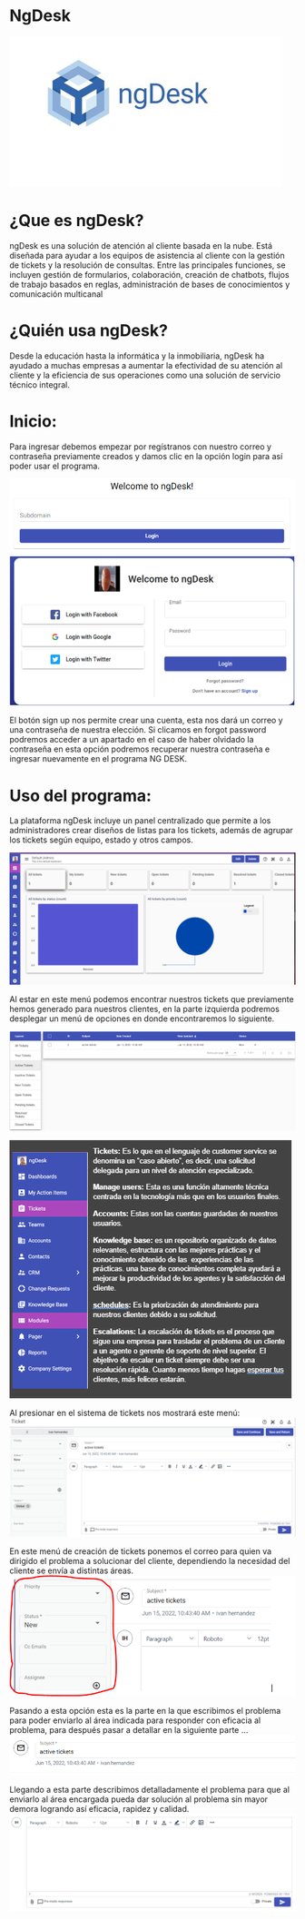 #                         NgDesk

![](capturas/13.PNG)

# ¿Que es ngDesk?

ngDesk es una solución de atención al cliente basada en la nube. Está diseñada para ayudar a los equipos de asistencia al cliente con la gestión de tickets y la resolución de consultas. Entre las principales funciones, se incluyen gestión de formularios, colaboración, creación de chatbots, flujos de trabajo basados en reglas, administración de bases de conocimientos y comunicación multicanal

# ¿Quién usa ngDesk?

Desde la educación hasta la informática y la inmobiliaria, ngDesk ha ayudado a muchas empresas a aumentar la efectividad de su atención al cliente y la eficiencia de sus operaciones como una solución de servicio técnico integral.
 
# Inicio:

Para ingresar debemos empezar por regístranos con nuestro correo y contraseña previamente creados y damos clic en la opción login para así poder usar el programa.

![](capturas/2.PNG)
![](capturas/3.PNG)

El botón sign up nos permite crear una cuenta, esta nos dará un correo y una contraseña de nuestra elección.
Si clicamos en forgot password podremos acceder a un apartado en el caso de haber olvidado la contraseña en esta opción podremos recuperar nuestra contraseña e ingresar nuevamente en el programa NG DESK.

# Uso del programa:

La plataforma ngDesk incluye un panel centralizado que permite a los administradores crear diseños de listas para los tickets, además de agrupar los tickets según equipo, estado y otros campos.

![](capturas/1.PNG)


Al estar en este menú podemos encontrar nuestros tickets que previamente hemos generado para nuestros clientes, en la parte izquierda podremos desplegar un menú de opciones en donde encontraremos lo siguiente.

![](capturas/5.PNG)

 ![](capturas/14.PNG)

 Al presionar en el sistema de tickets nos mostrará este menú:
![](capturas/7.PNG)

En este menú de creación de tickets ponemos el correo para quien va dirigido el problema a solucionar del cliente, dependiendo la necesidad del cliente se envía a distintas áreas.
![](capturas/8.1.PNG)


Pasando a esta opción esta es la parte en la que escribimos el problema para poder enviarlo al área indicada para responder con eficacia al problema, para después pasar a detallar en la siguiente parte …
![](capturas/9.PNG)

Llegando a esta parte describimos detalladamente el problema para que al enviarlo al área encargada pueda dar solución al problema sin mayor demora logrando así eficacia, rapidez y calidad.
![](capturas/10.PNG)

